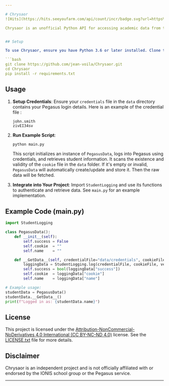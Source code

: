 ```yaml
---

# Chrysaor
![Hits](https://hits.seeyoufarm.com/api/count/incr/badge.svg?url=https%3A%2F%2Fgithub.com%2Fjean-voila%2FChrysaor&count_bg=%2379C83D&title_bg=%23555555&icon=&icon_color=%23E7E7E7&title=hits&edge_flat=false)](https://hits.seeyoufarm.com)

Chrysaor is an unofficial Python API for accessing academic data from the *Pegasus* service provided by the *IONIS* school group. This API allows students and parents to programmatically access their grades and academic information using reverse engineering techniques, including requests (using the `requests` module) and web scraping with `BeautifulSoup`.


## Setup

To use Chrysaor, ensure you have Python 3.6 or later installed. Clone the repository and install dependencies:

```bash
git clone https://github.com/jean-voila/Chrysaor.git
cd Chrysaor
pip install -r requirements.txt
```

## Usage

1. **Setup Credentials**: Ensure your `credentials` file in the `data` directory contains your Pegasus login details.
    Here is an example of the credential file :
    ```
    john.smith
    zivEI34sv
    ```
2. **Run Example Script**:

   ```bash
   python main.py
   ```

   This script initializes an instance of `PegasusData`, logs into Pegasus using credentials, and retrieves student information. It scans the existence and validity of the `cookie` file in the `data` folder. If it's empty or invalid, `PegasusData` will automatically create/update and store it. Then the raw data will be fetched. 

3. **Integrate into Your Project**: Import `StudentLogging` and use its functions to authenticate and retrieve data. See `main.py` for an example implementation.

## Example Code (main.py)

```python
import StudentLogging

class PegasusData():
    def __init__(self):
        self.success = False
        self.cookie  = ""
        self.name    = ""

    def __GetData__(self, credentialFile="data/credentials", cookieFile="data/cookie", verboseOutput=True):
        loggingData = StudentLogging.log(credentialFile, cookieFile, verboseOutput)
        self.success = bool(loggingData["success"])
        self.cookie  = loggingData["cookie"]
        self.name    = loggingData["name"]

# Example usage:
studentData = PegasusData()
studentData.__GetData__()
print(f"Logged in as: {studentData.name}")
```

## License

This project is licensed under the [Attribution-NonCommercial-NoDerivatives 4.0 International (CC BY-NC-ND 4.0)](https://creativecommons.org/licenses/by-nc-nd/4.0/) license. See the [LICENSE.txt](LICENSE.txt) file for more details.

## Disclaimer

Chrysaor is an independent project and is not officially affiliated with or endorsed by the IONIS school group or the Pegasus service.

---
```

